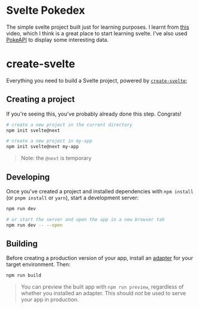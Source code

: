 # Svelte Pokedex
The simple svelte project built just for learning purposes. I learnt from [this](https://www.youtube.com/watch?v=UU7MgYIbtAk&list=PLldIs95112B7EDjK-g_C9CPqGuVRBIRUp&index=71&t=2756s) video, which I think is a great place to start learning svelte. I've also used [PokeAPI](https://pokeapi.co/) to display some interesting data.

# create-svelte

Everything you need to build a Svelte project, powered by [`create-svelte`](https://github.com/sveltejs/kit/tree/master/packages/create-svelte);

## Creating a project

If you're seeing this, you've probably already done this step. Congrats!

```bash
# create a new project in the current directory
npm init svelte@next

# create a new project in my-app
npm init svelte@next my-app
```

> Note: the `@next` is temporary

## Developing

Once you've created a project and installed dependencies with `npm install` (or `pnpm install` or `yarn`), start a development server:

```bash
npm run dev

# or start the server and open the app in a new browser tab
npm run dev -- --open
```

## Building

Before creating a production version of your app, install an [adapter](https://kit.svelte.dev/docs#adapters) for your target environment. Then:

```bash
npm run build
```

> You can preview the built app with `npm run preview`, regardless of whether you installed an adapter. This should _not_ be used to serve your app in production.

